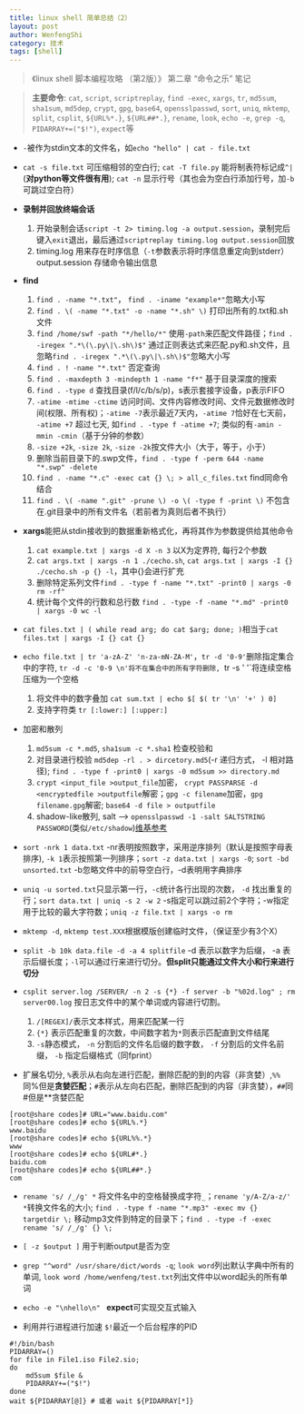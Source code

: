 ```yaml
---
title: linux shell 简单总结（2） 
layout: post
author: WenfengShi
category: 技术
tags: [shell]
---
```


> 《linux shell 脚本编程攻略 （第2版）》 第二章 “命令之乐” 笔记

>  **主要命令**: `cat`, `script`, `scriptreplay`, `find -exec`, `xargs`, `tr`, `md5sum`, `sha1sum`, `md5dep`, `crypt`, `gpg`, `base64`, `opensslpasswd`, `sort`, `uniq`, `mktemp`, `split`, `csplit`, `${URL%*.}`, `${URL##*.}`, `rename`, `look`, `echo -e`, `grep -q`, `PIDARRAY+=("$!")`, `expect`等

- `-`被作为stdin文本的文件名，如`echo "hello" | cat - file.txt`

- `cat -s file.txt` 可压缩相邻的空白行; `cat -T file.py` 能将制表符标记成`^|`(**对python等文件很有用**); `cat -n` 显示行号（其也会为空白行添加行号，加`-b`可跳过空白符）

- **录制并回放终端会话**
    1. 开始录制会话`script -t 2> timing.log -a output.session`，录制完后键入`exit`退出，最后通过`scriptreplay timing.log output.session`回放
    2. timing.log 用来存在时序信息（`-t`参数表示将时序信息重定向到stderr） output.session 存储命令输出信息

- **find**
    1. `find . -name "*.txt"`， `find . -iname "example*"`忽略大小写
    2. `find . \( -name "*.txt" -o -name "*.sh" \)` 打印出所有的.txt和.sh文件
    3. `find /home/swf -path "*/hello/*"` 使用`-path`来匹配文件路径；`find . -iregex ".*\(\.py\|\.sh\)$"` 通过正则表达式来匹配.py和.sh文件，且忽略`find . -iregex ".*\(\.py\|\.sh\)$"`忽略大小写
    4. `find . ! -name "*.txt"` 否定查询
    5. `find . -maxdepth 3 -mindepth 1 -name "f*"` 基于目录深度的搜索
    6. `find . -type d` 查找目录(f/l/c/b/s/p)，s表示套接字设备，p表示FIFO
    7. `-atime -mtime -ctime` 访问时间、文件内容修改时间、文件元数据修改时间(权限、所有权)；`-atime -7`表示最近7天内，`-atime 7`恰好在七天前， `-atime +7` 超过七天, 如`find . -type f -atime +7`; 类似的有`-amin -mmin -cmin`（基于分钟的参数） 
    8. `-size +2k`, `-size 2k`, `-size -2k`按文件大小（大于，等于，小于）
    9. 删除当前目录下的.swp文件，`find . -type f -perm 644 -name "*.swp" -delete`
    10. `find . -name "*.c" -exec cat {} \; > all_c_files.txt` find同命令结合 
    11. `find . \( -name ".git" -prune \) -o \( -type f -print \)` 不包含在.git目录中的所有文件名（若前者为真则后者不执行）

- **xargs**能把从stdin接收到的数据重新格式化，再将其作为参数提供给其他命令
    1. `cat example.txt | xargs -d X -n 3` 以X为定界符, 每行2个参数
    2. `cat args.txt | xargs -n 1 ./cecho.sh`, `cat args.txt | xargs -I {} ./cecho.sh -p {} -l`，其中{}会进行扩充
    3. 删除特定系列文件`find . -type f -name "*.txt" -print0 | xargs -0 rm -rf"`
    4. 统计每个文件的行数和总行数 `find . -type -f -name "*.md" -print0 | xargs -0 wc -l`

- `cat files.txt | ( while read arg; do cat $arg; done; )`相当于`cat files.txt | xargs -I {} cat {}`

- `echo file.txt | tr 'a-zA-Z' 'n-za-mN-ZA-M'`，`tr -d '0-9'`删除指定集合中的字符, `tr -d -c '0-9 \n'将不在集合中的所有字符删除, `tr -s ' '`将连续空格压缩为一个空格
    1. 将文件中的数字叠加 `cat sum.txt | echo $[ $( tr '\n' '+' ) 0]`
    2. 支持字符类 `tr [:lower:] [:upper:]`

- 加密和散列
    1. `md5sum -c *.md5`, `sha1sum -c *.sha1` 检查校验和
    2. 对目录进行校验 `md5dep -rl . > dircetory.md5`(-r 递归方式， -l 相对路径); `find . -type f -print0 | xargs -0 md5sum >> directory.md`
    3. `crypt <input_file >output_file`加密， `crypt PASSPARSE -d <encryptedfile >outputfile`解密；`gpg -c filename`加密，`gpg filename.gpg`解密; `base64 -d file > outputfile`
    4. shadow-like散列, salt --> `opensslpasswd -1 -salt SALTSTRING PASSWORD`(类似`/etc/shadow`)[维基参考](http://en.wikipedia.org/wiki/Salt_(cryptography))

- `sort -nrk 1 data.txt` -nr表明按照数字，采用逆序排列（默认是按照字母表排序), `-k 1`表示按照第一列排序；`sort -z data.txt | xargs -0`; `sort -bd unsorted.txt` -b忽略文件中的前导空白行，-d表明用字典排序

- `uniq -u sorted.txt`只显示第一行，`-c`统计各行出现的次数， `-d` 找出重复的行；`sort data.txt | uniq -s 2 -w 2` -s指定可以跳过前2个字符；-w指定用于比较的最大字符数；`uniq -z file.txt | xargs -o rm`

- `mktemp -d`, `mktemp test.XXX`根据模版创建临时文件，（保证至少有3个X）

- `split -b 10k data.file -d -a 4 splitfile` -d 表示以数字为后缀， -a 表示后缀长度；`-l`可以通过行来进行切分。**但split只能通过文件大小和行来进行切分**

- `csplit server.log /SERVER/ -n 2 -s {*} -f server -b "%02d.log" ; rm server00.log` 按日志文件中的某个单词或内容进行切割。
    1. `/[REGEX]/`表示文本样式，用来匹配某一行
    2. `{*}` 表示匹配重复的次数，中间数字若为`*`则表示匹配直到文件结尾
    3. `-s`静态模式， `-n` 分割后的文件名后缀的数字数， `-f` 分割后的文件名前缀， `-b` 指定后缀格式（同fprint）

- 扩展名切分, `%`表示从右向左进行匹配，删除匹配的到的内容（非贪婪）,`%%`同%但是**贪婪匹配**；`#`表示从左向右匹配，删除匹配到的内容（非贪婪），`##`同#但是**贪婪匹配

```shell
[root@share codes]# URL="www.baidu.com"
[root@share codes]# echo ${URL%.*}
www.baidu
[root@share codes]# echo ${URL%%.*}
www
[root@share codes]# echo ${URL#*.}
baidu.com
[root@share codes]# echo ${URL##*.}
com
```

- `rename 's/ /_/g' *` 将文件名中的空格替换成字符`_`；`rename 'y/A-Z/a-z/' *`转换文件名的大小; `find . -type f -name "*.mp3" -exec mv {} targetdir \;` 移动mp3文件到特定的目录下；`find . -type -f -exec rename 's/ /_/g' {} \;`

- `[ -z $output ]` 用于判断output是否为空

- `grep "^word" /usr/share/dict/words -q`; `look word`列出默认字典中所有的单词, `look word /home/wenfeng/test.txt`列出文件中以word起头的所有单词

- `echo -e "\nhello\n" ` **expect**可实现交互式输入

- 利用并行进程进行加速 `$!`最近一个后台程序的PID

```shell
#!/bin/bash
PIDARRAY=()
for file in File1.iso File2.sio;
do
    md5sum $file &
    PIDARRAY+=("$!")
done
wait ${PIDARRAY[@]} # 或者 wait ${PIDARRAY[*]}

```
